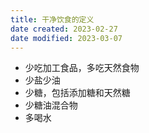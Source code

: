 ```yaml
---
title: 干净饮食的定义
date created: 2023-02-27
date modified: 2023-03-07
---
```

- 少吃加工食品，多吃天然食物
- 少盐少油
- 少糖，包括添加糖和天然糖
- 少糖油混合物
- 多喝水
